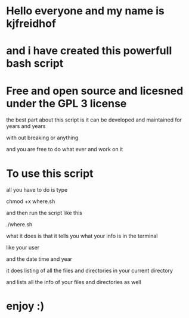 # Hello everyone and my name is kjfreidhof 

# and i have created this powerfull bash script 



# Free and open source and licesned under the GPL 3 license 

the best part about this script is it can be developed and maintained for years and years 

with out breaking or anything 

and you are free to do what ever and work on it


# To use this script

all you have to do is type 

chmod +x where.sh 

and then run the script like this 

./where.sh 

what it does is that it tells you what your info is in the terminal 

like your user 

and the date time and year 

it does listing of all the files and directories in your current directory 

and lists all the info of your files and directories as well 


# enjoy :)



